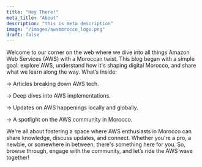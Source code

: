 ```yaml
---
title: "Hey There!"
meta_title: "About"
description: "this is meta description"
image: "/images/awsmorocco_logo.png"
draft: false
---
```


Welcome to our corner on the web where we dive into all things Amazon Web Services (AWS) with a Moroccan twist. This blog began with a simple goal: explore AWS, understand how it's shaping digital Morocco, and share what we learn along the way. What’s Inside: 

-> Articles breaking down AWS tech. 

-> Deep dives into AWS implementations.

-> Updates on AWS happenings locally and globally. 

-> A spotlight on the AWS community in Morocco. 

We're all about fostering a space where AWS enthusiasts in Morocco can share knowledge, discuss updates, and connect. Whether you're a pro, a newbie, or somewhere in between, there's something here for you. So, browse through, engage with the community, and let’s ride the AWS wave together!
